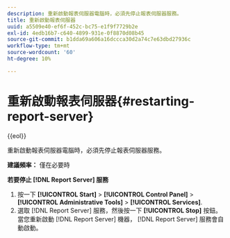 ```yaml
---
description: 重新啟動報表伺服器電腦時，必須先停止報表伺服器服務。
title: 重新啟動報表伺服器
uuid: a5509e40-ef6f-452c-bc75-e1f9f7729b2e
exl-id: 4edb16b7-c640-4899-931e-0f8870d08b45
source-git-commit: b1dda69a606a16dccca30d2a74c7e63dbd27936c
workflow-type: tm+mt
source-wordcount: '60'
ht-degree: 10%

---
```


# 重新啟動報表伺服器{#restarting-report-server}

{{eol}}

重新啟動報表伺服器電腦時，必須先停止報表伺服器服務。

**建議頻率：** 僅在必要時

**若要停止 [!DNL Report Server] 服務**

1. 按一下 **[!UICONTROL Start]** > **[!UICONTROL Control Panel]** > **[!UICONTROL Administrative Tools]** > **[!UICONTROL Services]**.
1. 選取 [!DNL Report Server] 服務，然後按一下 **[!UICONTROL Stop]** 按鈕。
當您重新啟動 [!DNL Report Server] 機器， [!DNL Report Server] 服務會自動啟動。
